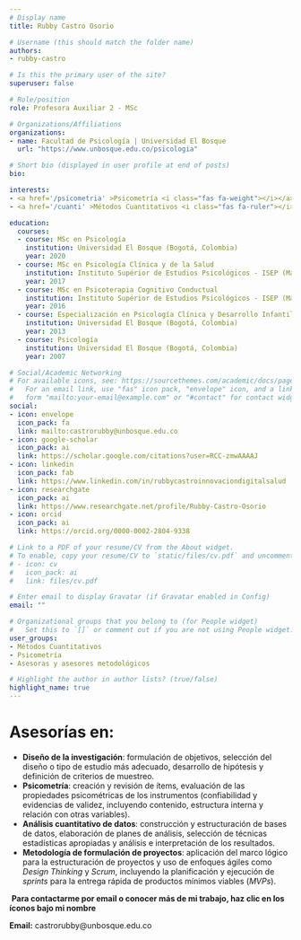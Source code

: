 ```yaml
---
# Display name
title: Rubby Castro Osorio

# Username (this should match the folder name)
authors:
- rubby-castro

# Is this the primary user of the site?
superuser: false

# Role/position
role: Profesora Auxiliar 2 - MSc

# Organizations/Affiliations
organizations:
- name: Facultad de Psicología | Universidad El Bosque
  url: "https://www.unbosque.edu.co/psicologia"

# Short bio (displayed in user profile at end of posts)
bio: 

interests:
- <a href='/psicometria' >Psicometría <i class="fas fa-weight"></i></a><br />
- <a href='/cuanti' >Métodos Cuantitativos <i class="fas fa-ruler"></i></a><br />

education:
  courses:
  - course: MSc en Psicología 
    institution: Universidad El Bosque (Bogotá, Colombia)
    year: 2020
  - course: MSc en Psicología Clínica y de la Salud 
    institution: Instituto Supérior de Estudios Psicológicos - ISEP (Madrid, España)
    year: 2017
  - course: MSc en Psicoterapia Cognitivo Conductual 
    institution: Instituto Supérior de Estudios Psicológicos - ISEP (Madrid, España)
    year: 2016
  - course: Especialización en Psicología Clínica y Desarrollo Infantil
    institution: Universidad El Bosque (Bogotá, Colombia)
    year: 2013
  - course: Psicología
    institution: Universidad El Bosque (Bogotá, Colombia)
    year: 2007

# Social/Academic Networking
# For available icons, see: https://sourcethemes.com/academic/docs/page-builder/#icons
#   For an email link, use "fas" icon pack, "envelope" icon, and a link in the
#   form "mailto:your-email@example.com" or "#contact" for contact widget.
social:
- icon: envelope
  icon_pack: fa
  link: mailto:castrorubby@unbosque.edu.co
- icon: google-scholar
  icon_pack: ai
  link: https://scholar.google.com/citations?user=RCC-zmwAAAAJ
- icon: linkedin
  icon_pack: fab
  link: https://www.linkedin.com/in/rubbycastroinnovaciondigitalsalud
- icon: researchgate
  icon_pack: ai
  link: https://www.researchgate.net/profile/Rubby-Castro-Osorio
- icon: orcid
  icon_pack: ai
  link: https://orcid.org/0000-0002-2804-9338

# Link to a PDF of your resume/CV from the About widget.
# To enable, copy your resume/CV to `static/files/cv.pdf` and uncomment the lines below.
# - icon: cv
#   icon_pack: ai
#   link: files/cv.pdf

# Enter email to display Gravatar (if Gravatar enabled in Config)
email: ""

# Organizational groups that you belong to (for People widget)
#   Set this to `[]` or comment out if you are not using People widget.
user_groups:
- Métodos Cuantitativos
- Psicometría
- Asesoras y asesores metodológicos

# Highlight the author in author lists? (true/false)
highlight_name: true
---
```


# **Asesorías en:**

* **Diseño de la investigación**: formulación de objetivos, selección del diseño o tipo de estudio más adecuado, desarrollo de hipótesis y definición de criterios de muestreo.
* **Psicometría**: creación y revisión de ítems, evaluación de las propiedades psicométricas de los instrumentos (confiabilidad y evidencias de validez, incluyendo contenido, estructura interna y relación con otras variables).
* **Análisis cuantitativo de datos**: construcción y estructuración de bases de datos, elaboración de planes de análisis, selección de técnicas estadísticas apropiadas y análisis e interpretación de los resultados.
* **Metodología de formulación de proyectos**: aplicación del marco lógico para la estructuración de proyectos y uso de enfoques ágiles como *Design Thinking* y *Scrum*, incluyendo la planificación y ejecución de *sprints* para la entrega rápida de productos mínimos viables (*MVPs*).

<span style="color: #f68212;"><i class="fas fa-exclamation-circle"></i>&nbsp;</span>**Para contactarme por email o conocer más de mi trabajo, haz clic en los íconos bajo mi nombre**
<p><i class="fas fa-envelope" style="color: #f68212;"></i> <b>Email:</b> castrorubby@unbosque.edu.co</p>
